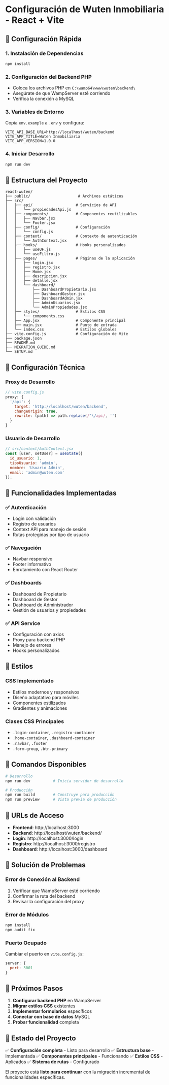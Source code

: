 # Configuración de Wuten Inmobiliaria - React + Vite

## 🚀 Configuración Rápida

### 1. Instalación de Dependencias
```bash
npm install
```

### 2. Configuración del Backend PHP
- Coloca los archivos PHP en `C:\wamp64\www\wuten\backend\`
- Asegúrate de que WampServer esté corriendo
- Verifica la conexión a MySQL

### 3. Variables de Entorno
Copia `env.example` a `.env` y configura:
```env
VITE_API_BASE_URL=http://localhost/wuten/backend
VITE_APP_TITLE=Wuten Inmobiliaria
VITE_APP_VERSION=1.0.0
```

### 4. Iniciar Desarrollo
```bash
npm run dev
```

## 📁 Estructura del Proyecto

```
react-wuten/
├── public/                     # Archivos estáticos
├── src/
│   ├── api/                   # Servicios de API
│   │   └── propiedadesApi.js
│   ├── components/            # Componentes reutilizables
│   │   ├── Navbar.jsx
│   │   └── Footer.jsx
│   ├── config/                # Configuración
│   │   └── config.js
│   ├── context/               # Contexto de autenticación
│   │   └── AuthContext.jsx
│   ├── hooks/                 # Hooks personalizados
│   │   ├── useUF.js
│   │   └── useFiltro.js
│   ├── pages/                 # Páginas de la aplicación
│   │   ├── login.jsx
│   │   ├── registro.jsx
│   │   ├── Home.jsx
│   │   ├── descripcion.jsx
│   │   ├── detalle.jsx
│   │   └── dashboard/
│   │       ├── DashboardPropietario.jsx
│   │       ├── DashboardGestor.jsx
│   │       ├── DashboardAdmin.jsx
│   │       ├── AdminUsuarios.jsx
│   │       └── AdminPropiedades.jsx
│   ├── styles/                # Estilos CSS
│   │   └── components.css
│   ├── App.jsx                # Componente principal
│   ├── main.jsx               # Punto de entrada
│   └── index.css              # Estilos globales
├── vite.config.js             # Configuración de Vite
├── package.json
├── README.md
├── MIGRATION_GUIDE.md
└── SETUP.md
```

## 🔧 Configuración Técnica

### Proxy de Desarrollo
```javascript
// vite.config.js
proxy: {
  '/api': {
    target: 'http://localhost/wuten/backend',
    changeOrigin: true,
    rewrite: (path) => path.replace(/^\/api/, '')
  }
}
```

### Usuario de Desarrollo
```javascript
// src/context/AuthContext.jsx
const [user, setUser] = useState({ 
  id_usuario: 1, 
  tipoUsuario: 'admin',
  nombre: 'Usuario Admin',
  email: 'admin@wuten.com'
});
```

## 🎯 Funcionalidades Implementadas

### ✅ Autenticación
- Login con validación
- Registro de usuarios
- Context API para manejo de sesión
- Rutas protegidas por tipo de usuario

### ✅ Navegación
- Navbar responsivo
- Footer informativo
- Enrutamiento con React Router

### ✅ Dashboards
- Dashboard de Propietario
- Dashboard de Gestor
- Dashboard de Administrador
- Gestión de usuarios y propiedades

### ✅ API Service
- Configuración con axios
- Proxy para backend PHP
- Manejo de errores
- Hooks personalizados

## 🎨 Estilos

### CSS Implementado
- Estilos modernos y responsivos
- Diseño adaptativo para móviles
- Componentes estilizados
- Gradientes y animaciones

### Clases CSS Principales
- `.login-container`, `.registro-container`
- `.home-container`, `.dashboard-container`
- `.navbar`, `.footer`
- `.form-group`, `.btn-primary`

## 🚀 Comandos Disponibles

```bash
# Desarrollo
npm run dev          # Inicia servidor de desarrollo

# Producción
npm run build        # Construye para producción
npm run preview      # Vista previa de producción
```

## 🔗 URLs de Acceso

- **Frontend**: http://localhost:3000
- **Backend**: http://localhost/wuten/backend/
- **Login**: http://localhost:3000/login
- **Registro**: http://localhost:3000/registro
- **Dashboard**: http://localhost:3000/dashboard

## 🐛 Solución de Problemas

### Error de Conexión al Backend
1. Verificar que WampServer esté corriendo
2. Confirmar la ruta del backend
3. Revisar la configuración del proxy

### Error de Módulos
```bash
npm install
npm audit fix
```

### Puerto Ocupado
Cambiar el puerto en `vite.config.js`:
```javascript
server: {
  port: 3001
}
```

## 📝 Próximos Pasos

1. **Configurar backend PHP** en WampServer
2. **Migrar estilos CSS** existentes
3. **Implementar formularios** específicos
4. **Conectar con base de datos** MySQL
5. **Probar funcionalidad** completa

## 🎉 Estado del Proyecto

✅ **Configuración completa** - Listo para desarrollo
✅ **Estructura base** - Implementada
✅ **Componentes principales** - Funcionando
✅ **Estilos CSS** - Aplicados
✅ **Sistema de rutas** - Configurado

El proyecto está **listo para continuar** con la migración incremental de funcionalidades específicas. 